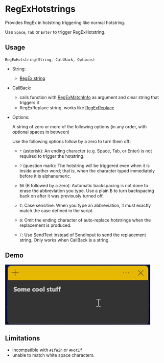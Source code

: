 # RegExHotstrings

Provides RegEx in hotstring triggering like normal hotstring.

Use `Space`, `Tab` or `Enter` to trigger RegExHotstring.

## Usage

`RegExHotstring(String, CallBack, Options)`

- String:
  - [RegEx string](https://www.autohotkey.com/docs/v2/misc/RegEx-QuickRef.htm)
- CallBack:
  - calls function with [RegExMatchInfo](https://www.autohotkey.com/docs/v2/lib/RegExMatch.htm#MatchObject) as argument and clear string that triggers it
  - RegExReplace string, works like [RegExReplace](https://www.autohotkey.com/docs/v2/lib/RegExReplace.htm)
- Options:

  A string of zero or more of the following options (in any order, with optional spaces in between)

  Use the following options follow by a zero to turn them off:

  - `*` (asterisk): An ending character (e.g. Space, Tab, or Enter) is not required to trigger the hotstring.

  - `?` (question mark): The hotstring will be triggered even when it is inside another word;
  that is, when the character typed immediately before it is alphanumeric.

  - `B0` (B followed by a zero): Automatic backspacing is not done to erase the abbreviation you type.
  Use a plain B to turn backspacing back on after it was previously turned off.

  - `C`: Case sensitive: When you type an abbreviation, it must exactly match the case defined in the script.

  - `O`: Omit the ending character of auto-replace hotstrings when the replacement is produced.

  - `T`: Use SendText instead of SendInput to send the replacement string.
  Only works when CallBack is a string.

## Demo

![Demo.gif](demo.gif)

## Limitations

- incompatible with `#IfWin` or `#HotIf`
- unable to match white space characters.
